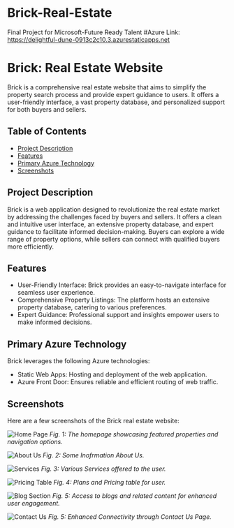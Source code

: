 # Brick-Real-Estate
Final Project for Microsoft-Future Ready Talent
#Azure Link: https://delightful-dune-0913c2c10.3.azurestaticapps.net
# Brick: Real Estate Website

Brick is a comprehensive real estate website that aims to simplify the property search process and provide expert guidance to users. It offers a user-friendly interface, a vast property database, and personalized support for both buyers and sellers.

## Table of Contents

- [Project Description](#project-description)
- [Features](#features)
- [Primary Azure Technology](#primary-azure-technology)
- [Screenshots](#screenshots)

## Project Description

Brick is a web application designed to revolutionize the real estate market by addressing the challenges faced by buyers and sellers. It offers a clean and intuitive user interface, an extensive property database, and expert guidance to facilitate informed decision-making. Buyers can explore a wide range of property options, while sellers can connect with qualified buyers more efficiently.

## Features

- User-Friendly Interface: Brick provides an easy-to-navigate interface for seamless user experience.
- Comprehensive Property Listings: The platform hosts an extensive property database, catering to various preferences.
- Expert Guidance: Professional support and insights empower users to make informed decisions.

## Primary Azure Technology

Brick leverages the following Azure technologies:

- Static Web Apps: Hosting and deployment of the web application.
- Azure Front Door: Ensures reliable and efficient routing of web traffic.

## Screenshots

Here are a few screenshots of the Brick real estate website:

![Home Page](https://drive.google.com/file/d/1y_Ur5dT7SeHp7z4LzMxRTBTBr2tSZ4La/view?usp=drive_link)
*Fig. 1: The homepage showcasing featured properties and navigation options.*

![About Us](https://drive.google.com/file/d/1uXDb6mX1dF601VtEZ3yIVaP_oN5PTSwz/view?usp=drive_link)
*Fig. 2: Some Inofrmation About Us.*

![Services](https://drive.google.com/file/d/1I7I7ONMtBCHdCe5FnD4MIohxxMSdHlhI/view?usp=drive_link)
*Fig. 3: Various Services offered to the user.*

![Pricing Table](https://drive.google.com/file/d/1G_KfdT2ekQ1h6ju1qvx4cYp9DLN2IKW6/view?usp=drive_link)
*Fig. 4: Plans and Pricing table for user.*

![Blog Section](https://drive.google.com/file/d/1V83ednGMpgcP8PSRKE5ecVG2pKvYoPk1/view?usp=drive_link)
*Fig. 5: Access to blogs and related content for enhanced user engagement.*

![Contact Us](https://drive.google.com/file/d/1DBCd3l4V3D0P2A2Gyvue0EUGRJke_Pj0/view?usp=drive_link)
*Fig. 5: Enhanced Connectivity through Contact Us Page.*
